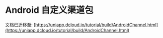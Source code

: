 # Android 自定义渠道包

文档已迁移至: [https://uniapp.dcloud.io/tutorial/build/AndroidChannel.html](https://uniapp.dcloud.io/tutorial/build/AndroidChannel.html)